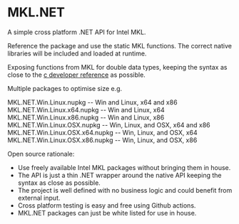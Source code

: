 # MKL.NET

A simple cross platform .NET API for Intel MKL.

Reference the package and use the static MKL functions. The correct native libraries will be included and loaded at runtime.

Exposing functions from MKL for double data types, keeping the syntax as close to the [c developer reference](https://software.intel.com/content/www/us/en/develop/documentation/mkl-developer-reference-c/top.html) as possible.

Multiple packages to optimise size e.g.

MKL.NET.Win.Linux.nupkg -- Win and Linux, x64 and x86  
MKL.NET.Win.Linux.x64.nupkg -- Win and Linux, x64  
MKL.NET.Win.Linux.x86.nupkg -- Win and Linux, x86  
MKL.NET.Win.Linux.OSX.nupkg -- Win, Linux, and OSX, x64 and x86  
MKL.NET.Win.Linux.OSX.x64.nupkg -- Win, Linux, and OSX, x64  
MKL.NET.Win.Linux.OSX.x86.nupkg -- Win, Linux, and OSX, x86  

Open source rationale:

- Use freely available Intel MKL packages without bringing them in house.
- The API is just a thin .NET wrapper around the native API keeping the syntax as close as possible.
- The project is well defined with no business logic and could benefit from external input.
- Cross platform testing is easy and free using Github actions.
- MKL.NET packages can just be white listed for use in house.
